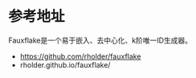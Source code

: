 # 参考地址
Fauxflake是一个易于嵌入、去中心化、k阶唯一ID生成器。
- https://github.com/rholder/fauxflake
- rholder.github.io/fauxflake/